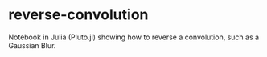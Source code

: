 # reverse-convolution
Notebook in Julia (Pluto.jl) showing how to reverse a convolution, such as a Gaussian Blur.
